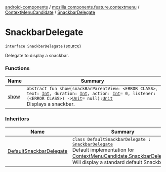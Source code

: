[android-components](../../../index.md) / [mozilla.components.feature.contextmenu](../../index.md) / [ContextMenuCandidate](../index.md) / [SnackbarDelegate](./index.md)

# SnackbarDelegate

`interface SnackbarDelegate` [(source)](https://github.com/mozilla-mobile/android-components/blob/master/components/feature/contextmenu/src/main/java/mozilla/components/feature/contextmenu/ContextMenuCandidate.kt#L401)

Delegate to display a snackbar.

### Functions

| Name | Summary |
|---|---|
| [show](show.md) | `abstract fun show(snackBarParentView: <ERROR CLASS>, text: `[`Int`](https://kotlinlang.org/api/latest/jvm/stdlib/kotlin/-int/index.html)`, duration: `[`Int`](https://kotlinlang.org/api/latest/jvm/stdlib/kotlin/-int/index.html)`, action: `[`Int`](https://kotlinlang.org/api/latest/jvm/stdlib/kotlin/-int/index.html)` = 0, listener: (<ERROR CLASS>) -> `[`Unit`](https://kotlinlang.org/api/latest/jvm/stdlib/kotlin/-unit/index.html)` = null): `[`Unit`](https://kotlinlang.org/api/latest/jvm/stdlib/kotlin/-unit/index.html)<br>Displays a snackbar. |

### Inheritors

| Name | Summary |
|---|---|
| [DefaultSnackbarDelegate](../../-default-snackbar-delegate/index.md) | `class DefaultSnackbarDelegate : `[`SnackbarDelegate`](./index.md)<br>Default implementation for [ContextMenuCandidate.SnackbarDelegate](./index.md). Will display a standard default Snackbar. |
